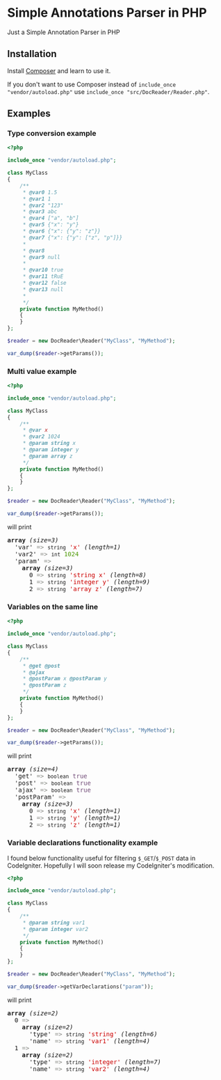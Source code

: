 # Simple Annotations Parser in PHP

Just a Simple Annotation Parser in PHP

## Installation

Install [Composer](https://getcomposer.org/) and learn to use it.

If you don't want to use Composer instead of `include_once "vendor/autoload.php"` use `include_once "src/DocReader/Reader.php"`.

## Examples

### Type conversion example

```php
<?php

include_once "vendor/autoload.php";

class MyClass
{
	/**
	 * @var0 1.5
	 * @var1 1
	 * @var2 "123"
	 * @var3 abc
	 * @var4 ["a", "b"]
	 * @var5 {"x": "y"}
	 * @var6 {"x": {"y": "z"}}
	 * @var7 {"x": {"y": ["z", "p"]}}
	 *
	 * @var8
	 * @var9 null
	 *
	 * @var10 true
	 * @var11 tRuE
	 * @var12 false
	 * @var13 null
	 * 
	 */
	private function MyMethod()
	{
	}
};

$reader = new DocReader\Reader("MyClass", "MyMethod");

var_dump($reader->getParams());
```

### Multi value example

```php
<?php

include_once "vendor/autoload.php";

class MyClass
{
	/**
	 * @var x
	 * @var2 1024
	 * @param string x
	 * @param integer y
	 * @param array z
	 */
	private function MyMethod()
	{
	}
};

$reader = new DocReader\Reader("MyClass", "MyMethod");

var_dump($reader->getParams());
```

will print


<pre class='xdebug-var-dump' dir='ltr'>
<b>array</b> <i>(size=3)</i>
  'var' <font color='#888a85'>=&gt;</font> <small>string</small> <font color='#cc0000'>'x'</font> <i>(length=1)</i>
  'var2' <font color='#888a85'>=&gt;</font> <small>int</small> <font color='#4e9a06'>1024</font>
  'param' <font color='#888a85'>=&gt;</font> 
    <b>array</b> <i>(size=3)</i>
      0 <font color='#888a85'>=&gt;</font> <small>string</small> <font color='#cc0000'>'string x'</font> <i>(length=8)</i>
      1 <font color='#888a85'>=&gt;</font> <small>string</small> <font color='#cc0000'>'integer y'</font> <i>(length=9)</i>
      2 <font color='#888a85'>=&gt;</font> <small>string</small> <font color='#cc0000'>'array z'</font> <i>(length=7)</i>
</pre>

### Variables on the same line

```php
<?php

include_once "vendor/autoload.php";

class MyClass
{
	/**
	 * @get @post
	 * @ajax
	 * @postParam x @postParam y
	 * @postParam z
	 */
	private function MyMethod()
	{
	}
};

$reader = new DocReader\Reader("MyClass", "MyMethod");

var_dump($reader->getParams());
```

will print

<pre class='xdebug-var-dump' dir='ltr'>
<b>array</b> <i>(size=4)</i>
  'get' <font color='#888a85'>=&gt;</font> <small>boolean</small> <font color='#75507b'>true</font>
  'post' <font color='#888a85'>=&gt;</font> <small>boolean</small> <font color='#75507b'>true</font>
  'ajax' <font color='#888a85'>=&gt;</font> <small>boolean</small> <font color='#75507b'>true</font>
  'postParam' <font color='#888a85'>=&gt;</font> 
    <b>array</b> <i>(size=3)</i>
      0 <font color='#888a85'>=&gt;</font> <small>string</small> <font color='#cc0000'>'x'</font> <i>(length=1)</i>
      1 <font color='#888a85'>=&gt;</font> <small>string</small> <font color='#cc0000'>'y'</font> <i>(length=1)</i>
      2 <font color='#888a85'>=&gt;</font> <small>string</small> <font color='#cc0000'>'z'</font> <i>(length=1)</i>
</pre>

### Variable declarations functionality example

I found below functionality useful for filtering `$_GET`/`$_POST` data in CodeIgniter. Hopefully I will soon release my CodeIgniter's modification.

```php
<?php

include_once "vendor/autoload.php";

class MyClass
{
	/**
	 * @param string var1
	 * @param integer var2
	 */
	private function MyMethod()
	{
	}
};

$reader = new DocReader\Reader("MyClass", "MyMethod");

var_dump($reader->getVarDeclarations("param"));
```

will print

<pre class='xdebug-var-dump' dir='ltr'>
<b>array</b> <i>(size=2)</i>
  0 <font color='#888a85'>=&gt;</font> 
    <b>array</b> <i>(size=2)</i>
      'type' <font color='#888a85'>=&gt;</font> <small>string</small> <font color='#cc0000'>'string'</font> <i>(length=6)</i>
      'name' <font color='#888a85'>=&gt;</font> <small>string</small> <font color='#cc0000'>'var1'</font> <i>(length=4)</i>
  1 <font color='#888a85'>=&gt;</font> 
    <b>array</b> <i>(size=2)</i>
      'type' <font color='#888a85'>=&gt;</font> <small>string</small> <font color='#cc0000'>'integer'</font> <i>(length=7)</i>
      'name' <font color='#888a85'>=&gt;</font> <small>string</small> <font color='#cc0000'>'var2'</font> <i>(length=4)</i>
</pre>